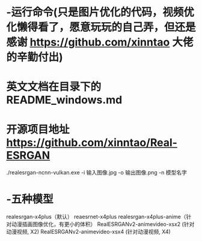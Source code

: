 # -运行命令(只是图片优化的代码，视频优化懒得看了，愿意玩玩的自己弄，但还是感谢 https://github.com/xinntao 大佬的辛勤付出)
#  英文文档在目录下的 README_windows.md
#  开源项目地址 https://github.com/xinntao/Real-ESRGAN
./realesrgan-ncnn-vulkan.exe -i 输入图像.jpg -o 输出图像.png -n 模型名字

# -五种模型
realesrgan-x4plus（默认）
reaesrnet-x4plus
realesrgan-x4plus-anime（针对动漫插画图像优化，有更小的体积）
RealESRGANv2-animevideo-xsx2 (针对动漫视频, X2)
RealESRGANv2-animevideo-xsx4 (针对动漫视频, X4)
